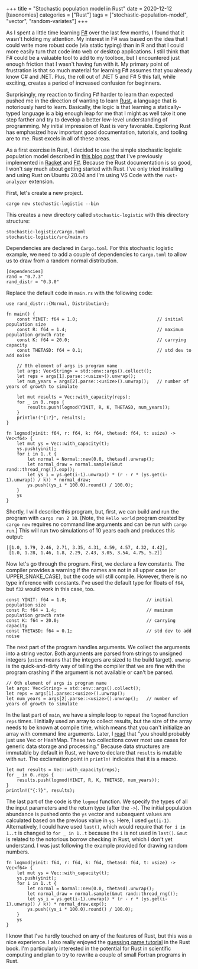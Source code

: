 +++
title = "Stochastic population model in Rust"
date = 2020-12-12
[taxonomies]
categories = ["Rust"]
tags = ["stochastic-population-model", "vector", "random-variates"]
+++

As I spent a little time learning [F#](https://fsharp.org/) over the last few months, I found that it wasn't holding my attention. My interest in F# was based on the idea that I could write more robust code (via static typing) than in R and that I could more easily turn that code into web or desktop applications. I still think that F# could be a valuable tool to add to my toolbox, but I encountered just enough friction that I wasn't having fun with it. My primary point of frustration is that so much material for learning F# assumes that you already know C# and .NET. Plus, the roll out of .NET 5 and F# 5 this fall, while exciting, creates a period of increased confusion for beginners. 

<!-- more -->

Surprisingly, my reaction to finding F# harder to learn than expected pushed me in the direction of wanting to learn [Rust](https://www.rust-lang.org/), a language that is notoriously hard to learn. Basically, the logic is that learning a statically-typed language is a big enough leap for me that I might as well take it one step farther and try to develop a better low-level understanding of programming. My initial impression of Rust is very favorable. Exploring Rust has emphasized how important good documentation, tutorials, and tooling are to me. Rust excels in all of these areas. 

As a first exercise in Rust, I decided to use the simple stochastic logistic population model described in [this blog post](https://www.seascapemodels.org/rstats/2017/02/26/speeding-up-sims.html) that I've previously implemented in [Racket](/stochastic-population-model-r-racket/) and [F#](/stochastic-population-model-fsharp/). Because the Rust documentation is so good, I won't say much about getting started with Rust. I've only tried installing and using Rust on Ubuntu 20.04 and I'm using VS Code with the `rust-analyzer` extension. 

First, let's create a new project.

```
cargo new stochastic-logistic --bin
```

This creates a new directory called `stochastic-logistic` with this directory structure:

```
stochastic-logistic/Cargo.toml
stochastic-logistic/src/main.rs
```

Dependencies are declared in `Cargo.toml`. For this stochastic logistic example, we need to add a couple of dependencies to `Cargo.toml` to allow us to draw from a random normal distribution.

```
[dependencies]
rand = "0.7.3"
rand_distr = "0.3.0"
```

Replace the default code in `main.rs` with the following code:

```
use rand_distr::{Normal, Distribution};

fn main() {
    const YINIT: f64 = 1.0;                              // initial population size
    const R: f64 = 1.4;                                  // maximum population growth rate
    const K: f64 = 20.0;                                 // carrying capacity
    const THETASD: f64 = 0.1;                            // std dev to add noise
    
    // 0th element of args is program name
    let args: Vec<String> = std::env::args().collect();
    let reps = args[1].parse::<usize>().unwrap();           
    let num_years = args[2].parse::<usize>().unwrap();   // number of years of growth to simulate
    
    let mut results = Vec::with_capacity(reps);
    for _ in 0..reps {
        results.push(logmod(YINIT, R, K, THETASD, num_years));
    }
    println!("{:?}", results);
}

fn logmod(yinit: f64, r: f64, k: f64, thetasd: f64, t: usize) -> Vec<f64> {
    let mut ys = Vec::with_capacity(t);
    ys.push(yinit);
    for i in 1..t {
        let normal = Normal::new(0.0, thetasd).unwrap();
        let normal_draw = normal.sample(&mut rand::thread_rng()).exp();
        let ys_i = ys.get(i-1).unwrap() * (r - r * (ys.get(i-1).unwrap() / k)) * normal_draw;
        ys.push((ys_i * 100.0).round() / 100.0);
    }
    ys
}
```

Shortly, I will describe this program, but, first, we can build and run the program with `cargo run 2 10`. [Note, the `Hello world` program created by `cargo new` requires no command line arguments and can be run with `cargo run`.] This will run two simulations of 10 years each and produces this output:

```
[[1.0, 1.79, 2.46, 2.71, 3.35, 4.31, 4.59, 4.57, 4.32, 4.42], 
 [1.0, 1.28, 1.46, 1.8, 2.29, 2.43, 3.05, 3.54, 4.75, 5.2]]
```

Now let's go through the program. First, we declare a few constants. The compiler provides a warning if the names are not in all upper case (or UPPER_SNAKE_CASE), but the code will still compile. However, there is no type inference with constants. I've used the default type for floats of `f64`, but `f32` would work in this case, too.

```
const YINIT: f64 = 1.0;                              // initial population size
const R: f64 = 1.4;                                  // maximum population growth rate
const K: f64 = 20.0;                                 // carrying capacity
const THETASD: f64 = 0.1;                            // std dev to add noise
```

The next part of the program handles arguments. We collect the arguments into a string vector. Both arguments are parsed from strings to unsigned integers (`usize` means that the integers are sized to the build target). `unwrap` is the quick-and-dirty way of telling the compiler that we are fine with the program crashing if the argument is not available or can't be parsed.  

```
// 0th element of args is program name
let args: Vec<String> = std::env::args().collect();
let reps = args[1].parse::<usize>().unwrap();           
let num_years = args[2].parse::<usize>().unwrap();   // number of years of growth to simulate
```

In the last part of `main`, we have a simple loop to repeat the `logmod` function `reps` times. I initially used an array to collect results, but the size of the array needs to be known at compile time, which means that you can't initialize an array with command line arguments. Later, I [read](https://doc.rust-lang.org/std/collections/index.html) that "you should probably just use Vec or HashMap. These two collections cover most use cases for generic data storage and processing." Because data structures are immutable by default in Rust, we have to declare that `results` is mutable with `mut`. The exclamation point in `println!` indicates that it is a macro. 

```
let mut results = Vec::with_capacity(reps);
for _ in 0..reps {
    results.push(logmod(YINIT, R, K, THETASD, num_years));
}
println!("{:?}", results);
```

The last part of the code is the `logmod` function. We specify the types of all the input parameters and the return type (after the `->`). The initial population abundance is pushed onto the `ys` vector and subsequent values are calculated based on the previous value in `ys`. Here, I used `get(i-1)`. Alternatively, I could have used `last()`, which would require that `for i in 1..t` is changed to `for _ in 1..t` because the `i` is not used in `last()`. `&mut` is related to the notorious borrow checking in Rust, which I don't yet understand. I was just following the example provided for drawing random numbers. 

```
fn logmod(yinit: f64, r: f64, k: f64, thetasd: f64, t: usize) -> Vec<f64> {
    let mut ys = Vec::with_capacity(t);
    ys.push(yinit);
    for i in 1..t {
        let normal = Normal::new(0.0, thetasd).unwrap();
        let normal_draw = normal.sample(&mut rand::thread_rng());
        let ys_i = ys.get(i-1).unwrap() * (r - r * (ys.get(i-1).unwrap() / k)) * normal_draw.exp();
        ys.push((ys_i * 100.0).round() / 100.0);
    }
    ys
}
```

I know that I've hardly touched on any of the features of Rust, but this was a nice experience. I also really enjoyed the [guessing game tutorial](https://doc.rust-lang.org/book/ch02-00-guessing-game-tutorial.html) in the Rust book. I'm particularly interested in the potential for Rust in scientific computing and plan to try to rewrite a couple of small Fortran programs in Rust. 